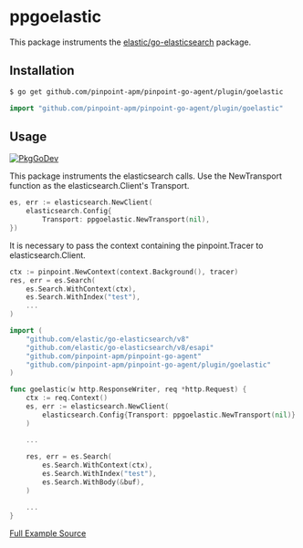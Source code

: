 # ppgoelastic
This package instruments the [elastic/go-elasticsearch](https://github.com/elastic/go-elasticsearch) package.

## Installation

```bash
$ go get github.com/pinpoint-apm/pinpoint-go-agent/plugin/goelastic
```
```go
import "github.com/pinpoint-apm/pinpoint-go-agent/plugin/goelastic"
```
## Usage
[![PkgGoDev](https://pkg.go.dev/badge/github.com/pinpoint-apm/pinpoint-go-agent/plugin/goelastic)](https://pkg.go.dev/github.com/pinpoint-apm/pinpoint-go-agent/plugin/goelastic)

This package instruments the elasticsearch calls.
Use the NewTransport function as the elasticsearch.Client's Transport.

``` go
es, err := elasticsearch.NewClient(
    elasticsearch.Config{
        Transport: ppgoelastic.NewTransport(nil),
})
```

It is necessary to pass the context containing the pinpoint.Tracer to elasticsearch.Client.

``` go
ctx := pinpoint.NewContext(context.Background(), tracer)
res, err = es.Search(
    es.Search.WithContext(ctx),
    es.Search.WithIndex("test"),
    ...
)
```

``` go
import (
    "github.com/elastic/go-elasticsearch/v8"
    "github.com/elastic/go-elasticsearch/v8/esapi"
    "github.com/pinpoint-apm/pinpoint-go-agent"
    "github.com/pinpoint-apm/pinpoint-go-agent/plugin/goelastic"
)

func goelastic(w http.ResponseWriter, req *http.Request) {
    ctx := req.Context()
    es, err := elasticsearch.NewClient(
        elasticsearch.Config{Transport: ppgoelastic.NewTransport(nil)}
    )

    ...
    
    res, err = es.Search(
        es.Search.WithContext(ctx),
        es.Search.WithIndex("test"),
        es.Search.WithBody(&buf),
    )

    ...
}
```
[Full Example Source](/plugin/goelastic/example/goelastic.go)
